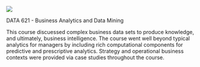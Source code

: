 ![](https://sps.cuny.edu/sites/all/themes/cuny/assets/img/header_logo.png)

DATA 621 - Business Analytics and Data Mining 

This course discuessed complex business data sets to produce knowledge, and ultimately, business intelligence. The course went well beyond typical analytics for managers by including rich computational components for predictive and prescriptive analytics. Strategy and operational business contexts were provided via case studies throughout the course. 

